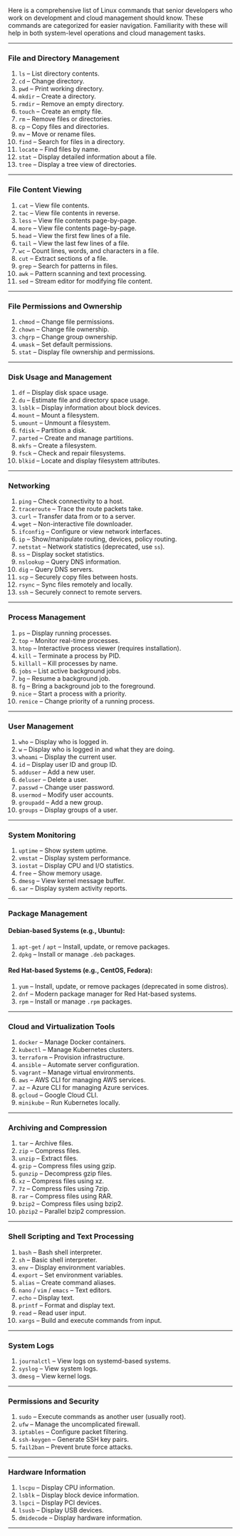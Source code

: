 Here is a comprehensive list of Linux commands that senior developers who work on development and cloud management should know. These commands are categorized for easier navigation. Familiarity with these will help in both system-level operations and cloud management tasks.  

---

### **File and Directory Management**
1. `ls` – List directory contents.
2. `cd` – Change directory.
3. `pwd` – Print working directory.
4. `mkdir` – Create a directory.
5. `rmdir` – Remove an empty directory.
6. `touch` – Create an empty file.
7. `rm` – Remove files or directories.
8. `cp` – Copy files and directories.
9. `mv` – Move or rename files.
10. `find` – Search for files in a directory.
11. `locate` – Find files by name.
12. `stat` – Display detailed information about a file.
13. `tree` – Display a tree view of directories.

---

### **File Content Viewing**
1. `cat` – View file contents.
2. `tac` – View file contents in reverse.
3. `less` – View file contents page-by-page.
4. `more` – View file contents page-by-page.
5. `head` – View the first few lines of a file.
6. `tail` – View the last few lines of a file.
7. `wc` – Count lines, words, and characters in a file.
8. `cut` – Extract sections of a file.
9. `grep` – Search for patterns in files.
10. `awk` – Pattern scanning and text processing.
11. `sed` – Stream editor for modifying file content.

---

### **File Permissions and Ownership**
1. `chmod` – Change file permissions.
2. `chown` – Change file ownership.
3. `chgrp` – Change group ownership.
4. `umask` – Set default permissions.
5. `stat` – Display file ownership and permissions.

---

### **Disk Usage and Management**
1. `df` – Display disk space usage.
2. `du` – Estimate file and directory space usage.
3. `lsblk` – Display information about block devices.
4. `mount` – Mount a filesystem.
5. `umount` – Unmount a filesystem.
6. `fdisk` – Partition a disk.
7. `parted` – Create and manage partitions.
8. `mkfs` – Create a filesystem.
9. `fsck` – Check and repair filesystems.
10. `blkid` – Locate and display filesystem attributes.

---

### **Networking**
1. `ping` – Check connectivity to a host.
2. `traceroute` – Trace the route packets take.
3. `curl` – Transfer data from or to a server.
4. `wget` – Non-interactive file downloader.
5. `ifconfig` – Configure or view network interfaces.
6. `ip` – Show/manipulate routing, devices, policy routing.
7. `netstat` – Network statistics (deprecated, use `ss`).
8. `ss` – Display socket statistics.
9. `nslookup` – Query DNS information.
10. `dig` – Query DNS servers.
11. `scp` – Securely copy files between hosts.
12. `rsync` – Sync files remotely and locally.
13. `ssh` – Securely connect to remote servers.

---

### **Process Management**
1. `ps` – Display running processes.
2. `top` – Monitor real-time processes.
3. `htop` – Interactive process viewer (requires installation).
4. `kill` – Terminate a process by PID.
5. `killall` – Kill processes by name.
6. `jobs` – List active background jobs.
7. `bg` – Resume a background job.
8. `fg` – Bring a background job to the foreground.
9. `nice` – Start a process with a priority.
10. `renice` – Change priority of a running process.

---

### **User Management**
1. `who` – Display who is logged in.
2. `w` – Display who is logged in and what they are doing.
3. `whoami` – Display the current user.
4. `id` – Display user ID and group ID.
5. `adduser` – Add a new user.
6. `deluser` – Delete a user.
7. `passwd` – Change user password.
8. `usermod` – Modify user accounts.
9. `groupadd` – Add a new group.
10. `groups` – Display groups of a user.

---

### **System Monitoring**
1. `uptime` – Show system uptime.
2. `vmstat` – Display system performance.
3. `iostat` – Display CPU and I/O statistics.
4. `free` – Show memory usage.
5. `dmesg` – View kernel message buffer.
6. `sar` – Display system activity reports.

---

### **Package Management**
#### Debian-based Systems (e.g., Ubuntu):
1. `apt-get` / `apt` – Install, update, or remove packages.
2. `dpkg` – Install or manage `.deb` packages.

#### Red Hat-based Systems (e.g., CentOS, Fedora):
1. `yum` – Install, update, or remove packages (deprecated in some distros).
2. `dnf` – Modern package manager for Red Hat-based systems.
3. `rpm` – Install or manage `.rpm` packages.

---

### **Cloud and Virtualization Tools**
1. `docker` – Manage Docker containers.
2. `kubectl` – Manage Kubernetes clusters.
3. `terraform` – Provision infrastructure.
4. `ansible` – Automate server configuration.
5. `vagrant` – Manage virtual environments.
6. `aws` – AWS CLI for managing AWS services.
7. `az` – Azure CLI for managing Azure services.
8. `gcloud` – Google Cloud CLI.
9. `minikube` – Run Kubernetes locally.

---

### **Archiving and Compression**
1. `tar` – Archive files.
2. `zip` – Compress files.
3. `unzip` – Extract files.
4. `gzip` – Compress files using gzip.
5. `gunzip` – Decompress gzip files.
6. `xz` – Compress files using xz.
7. `7z` – Compress files using 7zip.
8. `rar` – Compress files using RAR.
9. `bzip2` – Compress files using bzip2.
10. `pbzip2` – Parallel bzip2 compression.

---

### **Shell Scripting and Text Processing**
1. `bash` – Bash shell interpreter.
2. `sh` – Basic shell interpreter.
3. `env` – Display environment variables.
4. `export` – Set environment variables.
5. `alias` – Create command aliases.
6. `nano` / `vim` / `emacs` – Text editors.
7. `echo` – Display text.
8. `printf` – Format and display text.
9. `read` – Read user input.
10. `xargs` – Build and execute commands from input.

---

### **System Logs**
1. `journalctl` – View logs on systemd-based systems.
2. `syslog` – View system logs.
3. `dmesg` – View kernel logs.

---

### **Permissions and Security**
1. `sudo` – Execute commands as another user (usually root).
2. `ufw` – Manage the uncomplicated firewall.
3. `iptables` – Configure packet filtering.
4. `ssh-keygen` – Generate SSH key pairs.
5. `fail2ban` – Prevent brute force attacks.

---

### **Hardware Information**
1. `lscpu` – Display CPU information.
2. `lsblk` – Display block device information.
3. `lspci` – Display PCI devices.
4. `lsusb` – Display USB devices.
5. `dmidecode` – Display hardware information.

---

